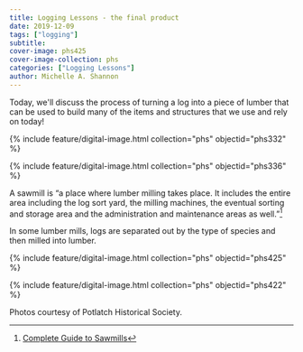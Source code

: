 ```yaml
---
title: Logging Lessons - the final product
date: 2019-12-09
tags: ["logging"]
subtitle: 
cover-image: phs425
cover-image-collection: phs
categories: ["Logging Lessons"]
author: Michelle A. Shannon
---
```


Today, we'll discuss the process of turning a log into a piece of lumber that can be used to build many of the items and structures that we use and rely on today!

{% include feature/digital-image.html collection="phs" objectid="phs332" %}

{% include feature/digital-image.html collection="phs" objectid="phs336" %}

A sawmill is “a place where lumber milling takes place. It includes the entire area including the log sort yard, the milling machines, the eventual sorting and storage area and the administration and maintenance areas as well.”[^1]

In some lumber mills, logs are separated out by the type of species and then milled into lumber.

{% include feature/digital-image.html collection="phs" objectid="phs425" %}

{% include feature/digital-image.html collection="phs" objectid="phs422" %}

Photos courtesy of Potlatch Historical Society.

[^1]: [Complete Guide to Sawmills](https://www.yorksaw.com/guide-to-sawmills/)

